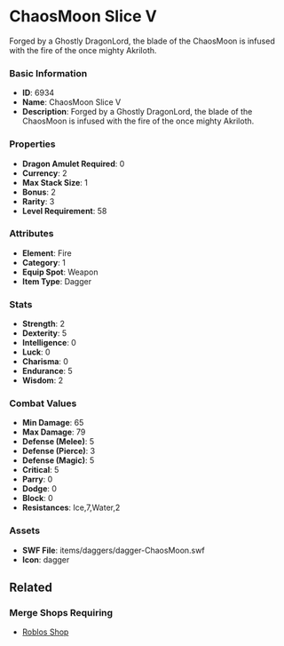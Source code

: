 # ChaosMoon Slice V

Forged by a Ghostly DragonLord, the blade of the ChaosMoon  is infused with the fire of the once mighty Akriloth.

### Basic Information

- **ID**: 6934
- **Name**: ChaosMoon Slice V
- **Description**: Forged by a Ghostly DragonLord, the blade of the ChaosMoon  is infused with the fire of the once mighty Akriloth.

### Properties

- **Dragon Amulet Required**: 0
- **Currency**: 2
- **Max Stack Size**: 1
- **Bonus**: 2
- **Rarity**: 3
- **Level Requirement**: 58

### Attributes

- **Element**: Fire
- **Category**: 1
- **Equip Spot**: Weapon
- **Item Type**: Dagger

### Stats

- **Strength**: 2
- **Dexterity**: 5
- **Intelligence**: 0
- **Luck**: 0
- **Charisma**: 0
- **Endurance**: 5
- **Wisdom**: 2

### Combat Values

- **Min Damage**: 65
- **Max Damage**: 79
- **Defense (Melee)**: 5
- **Defense (Pierce)**: 3
- **Defense (Magic)**: 5
- **Critical**: 5
- **Parry**: 0
- **Dodge**: 0
- **Block**: 0
- **Resistances**: Ice,7,Water,2

### Assets

- **SWF File**: items/daggers/dagger-ChaosMoon.swf
- **Icon**: dagger

## Related

### Merge Shops Requiring

- [Roblos Shop](../merge-shops/108-roblos-shop.md)


